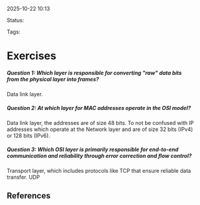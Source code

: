 
2025-10-22 10:13

Status: 

Tags:

# Exercises
##### Question 1: Which layer is responsible for converting "raw" data bits from the physical layer into frames?
Data link layer.
##### Question 2: At which layer for MAC addresses operate in the OSI model?
Data link layer, the addresses are of size 48 bits. To not be confused with IP addresses which operate at the Network layer and are of size 32 bits (IPv4) or 128 bits (IPv6).
##### Question 3: Which OSI layer is primarily responsible for end-to-end communication and reliability through error correction and flow control?
Transport layer, which includes protocols like TCP that ensure reliable data transfer. UDP 



## References
